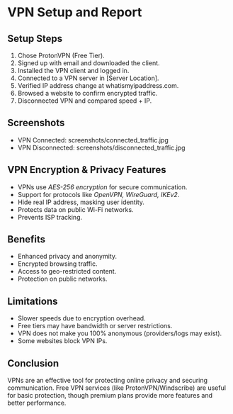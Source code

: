 # VPN Setup and Report

## Setup Steps
1. Chose ProtonVPN (Free Tier).
2. Signed up with email and downloaded the client.
3. Installed the VPN client and logged in.
4. Connected to a VPN server in [Server Location].
5. Verified IP address change at whatismyipaddress.com.
6. Browsed a website to confirm encrypted traffic.
7. Disconnected VPN and compared speed + IP.

## Screenshots
- VPN Connected: screenshots/connected_traffic.jpg
- VPN Disconnected: screenshots/disconnected_traffic.jpg

## VPN Encryption & Privacy Features
- VPNs use *AES-256 encryption* for secure communication.
- Support for protocols like *OpenVPN, WireGuard, IKEv2*.
- Hide real IP address, masking user identity.
- Protects data on public Wi-Fi networks.
- Prevents ISP tracking.

## Benefits
- Enhanced privacy and anonymity.
- Encrypted browsing traffic.
- Access to geo-restricted content.
- Protection on public networks.

## Limitations
- Slower speeds due to encryption overhead.
- Free tiers may have bandwidth or server restrictions.
- VPN does not make you 100% anonymous (providers/logs may exist).
- Some websites block VPN IPs.

## Conclusion
VPNs are an effective tool for protecting online privacy and securing communication. Free VPN services (like ProtonVPN/Windscribe) are useful for basic protection, though premium plans provide more features and better performance.
